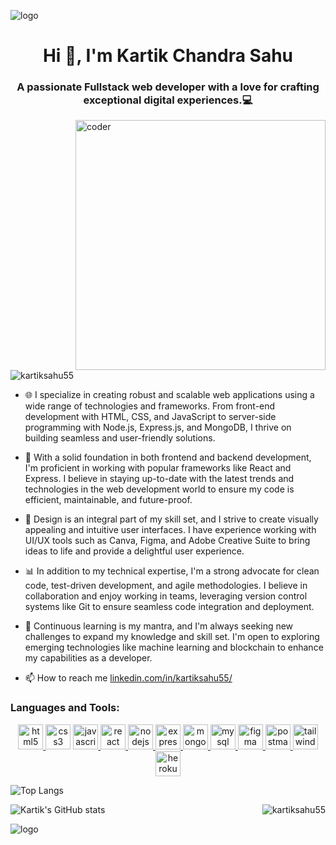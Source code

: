 ![logo](https://camo.githubusercontent.com/0b5f431a318eb824e40b630d869b6a8629d4c86eeb84910b72e15e30ce4e482f/68747470733a2f2f7172616e676572732e636f6d2f77702d636f6e74656e742f75706c6f6164732f323032312f30392f42616e6e65722d496e74726f64756374696f6e2d746f2d33442d416e696d6174696f6e2e706e67)

<h1 align="center">Hi 👋, I'm Kartik Chandra Sahu</h1>
<h3 align="center">A passionate Fullstack web developer with a love for crafting exceptional digital experiences.💻</h3>

<p ><img src="https://camo.githubusercontent.com/5ddf73ad3a205111cf8c686f687fc216c2946a75005718c8da5b837ad9de78c9/68747470733a2f2f7468756d62732e6766796361742e636f6d2f4576696c4e657874446576696c666973682d736d616c6c2e676966" alt="coder" align="right" width="400"></p>

<p align="left"> <img src="https://komarev.com/ghpvc/?username=kartiksahu55&label=Profile%20views&color=0e75b6&style=flat" alt="kartiksahu55" /> </p>

- 🌐 I specialize in creating robust and scalable web applications using a wide range of technologies and frameworks. From front-end development with HTML, CSS, and JavaScript to server-side programming with Node.js, Express.js, and MongoDB, I thrive on building seamless and user-friendly solutions.

- 🔨 With a solid foundation in both frontend and backend development, I'm proficient in working with popular frameworks like React and Express. I believe in staying up-to-date with the latest trends and technologies in the web development world to ensure my code is efficient, maintainable, and future-proof.

- 🎨 Design is an integral part of my skill set, and I strive to create visually appealing and intuitive user interfaces. I have experience working with UI/UX tools such as Canva, Figma, and Adobe Creative Suite to bring ideas to life and provide a delightful user experience.

- 📊 In addition to my technical expertise, I'm a strong advocate for clean code, test-driven development, and agile methodologies. I believe in collaboration and enjoy working in teams, leveraging version control systems like Git to ensure seamless code integration and deployment.

- 🌱 Continuous learning is my mantra, and I'm always seeking new challenges to expand my knowledge and skill set. I'm open to exploring emerging technologies like machine learning and blockchain to enhance my capabilities as a developer.

- 📫 How to reach me [linkedin.com/in/kartiksahu55/](linkedin.com/in/kartiksahu55/)



<h3 align="left">Languages and Tools:</h3>
<p align="center"> <a href="https://www.w3.org/html/" target="_blank" rel="noreferrer"> <img src="https://seeklogo.com/images/H/html5-logo-EF92D240D7-seeklogo.com.png" alt="html5" width="40" height="40"/> </a> <img src="https://upload.wikimedia.org/wikipedia/commons/thumb/6/62/CSS3_logo.svg/800px-CSS3_logo.svg.png" alt="css3" width="40" height="40"/> <a href="https://developer.mozilla.org/en-US/docs/Web/JavaScript" target="_blank" rel="noreferrer"> <img src="https://upload.wikimedia.org/wikipedia/commons/thumb/d/d4/Javascript-shield.svg/1200px-Javascript-shield.svg.png" alt="javascript" width="40" height="40"/> </a> <a href="https://reactjs.org/" target="_blank" rel="noreferrer"> <img src="https://www.svgrepo.com/show/452092/react.svg" alt="react" width="40" height="40"/> </a> <a href="https://nodejs.org" target="_blank" rel="noreferrer"> <img src="https://seeklogo.com/images/N/nodejs-logo-FBE122E377-seeklogo.com.png" alt="nodejs" width="40" height="40"/> </a> <a href="https://expressjs.com" target="_blank" rel="noreferrer"> <img src="https://w7.pngwing.com/pngs/925/447/png-transparent-express-js-node-js-javascript-mongodb-node-js-text-trademark-logo.png" alt="express" width="40" height="40"/> </a> <a href="https://www.mongodb.com/" target="_blank" rel="noreferrer"> <img src="https://www.svgrepo.com/download/331488/mongodb.svg" alt="mongodb" width="40" height="40"/> </a> <a href="https://www.mysql.com/" target="_blank" rel="noreferrer"> <img src="https://www.svgrepo.com/show/303251/mysql-logo.svg" alt="mysql" width="40" height="40"/> </a> <a href="https://www.figma.com/" target="_blank" rel="noreferrer"> <img src="https://www.vectorlogo.zone/logos/figma/figma-icon.svg" alt="figma" width="40" height="40"/> </a> <a href="https://postman.com" target="_blank" rel="noreferrer"> <img src="https://www.vectorlogo.zone/logos/getpostman/getpostman-icon.svg" alt="postman" width="40" height="40"/> </a> <a href="https://tailwindcss.com/" target="_blank" rel="noreferrer"> <img src="https://www.vectorlogo.zone/logos/tailwindcss/tailwindcss-icon.svg" alt="tailwind" width="40" height="40"/> </a> <a href="https://heroku.com" target="_blank" rel="noreferrer"> <img src="https://www.vectorlogo.zone/logos/heroku/heroku-icon.svg" alt="heroku" width="40" height="40"/> </a></p>  

![Top Langs](https://github-readme-stats.vercel.app/api/top-langs/?username=kartiksahu55&layout=compact)

<img align="right" src="https://github-readme-streak-stats.herokuapp.com/?user=kartiksahu55&" alt="kartiksahu55" />

![Kartik's GitHub stats](https://github-readme-stats.vercel.app/api?username=kartiksahu55&show_icons=true&theme=radical)


![logo](https://repository-images.githubusercontent.com/588181932/e36ec678-7984-4cdd-8e4c-a3932772ff8e)
